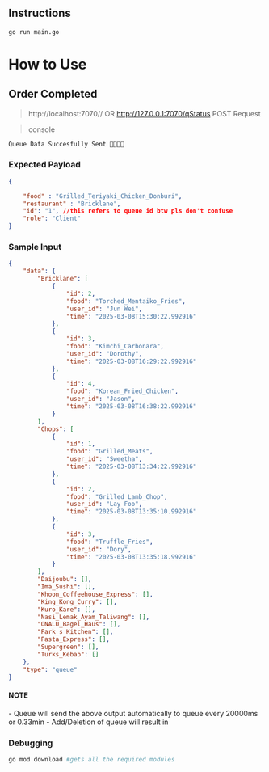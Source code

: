 ## Instructions
```bash
go run main.go
```

<h1>How to Use</h1>

<h2>Order Completed</h2>

>http://localhost:7070// OR http://127.0.0.1:7070/qStatus
>POST Request

>console

```bash 
Queue Data Succesfully Sent 🚀🚀🚀🚀
```

<h3>Expected Payload</h3>


```json
{

    "food" : "Grilled_Teriyaki_Chicken_Donburi",
    "restaurant" : "Bricklane",
    "id": "1", //this refers to queue id btw pls don't confuse
    "role": "Client"
}
```

<h3>Sample Input</h3>

```json
{
    "data": {
        "Bricklane": [
            {
                "id": 2,
                "food": "Torched_Mentaiko_Fries",
                "user_id": "Jun Wei",
                "time": "2025-03-08T15:30:22.992916"
            },
            {
                "id": 3,
                "food": "Kimchi_Carbonara",
                "user_id": "Dorothy",
                "time": "2025-03-08T16:29:22.992916"
            },
            {
                "id": 4,
                "food": "Korean_Fried_Chicken",
                "user_id": "Jason",
                "time": "2025-03-08T16:38:22.992916"
            }
        ],
        "Chops": [
            {
                "id": 1,
                "food": "Grilled_Meats",
                "user_id": "Sweetha",
                "time": "2025-03-08T13:34:22.992916"
            },
            {
                "id": 2,
                "food": "Grilled_Lamb_Chop",
                "user_id": "Lay Foo",
                "time": "2025-03-08T13:35:10.992916"
            },
            {
                "id": 3,
                "food": "Truffle_Fries",
                "user_id": "Dory",
                "time": "2025-03-08T13:35:18.992916"
            }
        ],
        "Daijoubu": [],
        "Ima_Sushi": [],
        "Khoon_Coffeehouse_Express": [],
        "King_Kong_Curry": [],
        "Kuro_Kare": [],
        "Nasi_Lemak_Ayam_Taliwang": [],
        "ONALU_Bagel_Haus": [],
        "Park_s_Kitchen": [],
        "Pasta_Express": [],
        "Supergreen": [],
        "Turks_Kebab": []
    },
    "type": "queue"
}
```
<h4>NOTE</h4> 
- Queue will send the above output automatically to queue every 20000ms or 0.33min
- Add/Deletion of queue will result in 



### Debugging 
```bash
go mod download #gets all the required modules
```